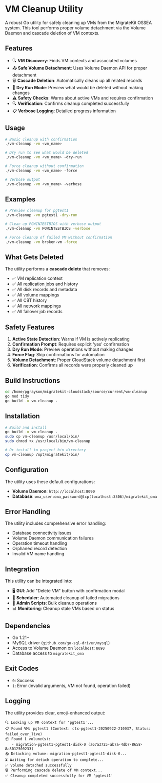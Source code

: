 # VM Cleanup Utility

A robust Go utility for safely cleaning up VMs from the MigrateKit OSSEA system. This tool performs proper volume detachment via the Volume Daemon and cascade deletion of VM contexts.

## Features

- 🔍 **VM Discovery**: Finds VM contexts and associated volumes
- 📤 **Safe Volume Detachment**: Uses Volume Daemon API for proper detachment
- 🗑️ **Cascade Deletion**: Automatically cleans up all related records
- 🧪 **Dry Run Mode**: Preview what would be deleted without making changes
- ⚠️ **Safety Checks**: Warns about active VMs and requires confirmation
- 🔍 **Verification**: Confirms cleanup completed successfully
- 📋 **Verbose Logging**: Detailed progress information

## Usage

```bash
# Basic cleanup with confirmation
./vm-cleanup -vm <vm_name>

# Dry run to see what would be deleted
./vm-cleanup -vm <vm_name> -dry-run

# Force cleanup without confirmation
./vm-cleanup -vm <vm_name> -force

# Verbose output
./vm-cleanup -vm <vm_name> -verbose
```

## Examples

```bash
# Preview cleanup for pgtest1
./vm-cleanup -vm pgtest1 -dry-run

# Clean up PGWINTESTBIOS with verbose output
./vm-cleanup -vm PGWINTESTBIOS -verbose

# Force cleanup of failed VM without confirmation
./vm-cleanup -vm broken-vm -force
```

## What Gets Deleted

The utility performs a **cascade delete** that removes:

- ✅ VM replication context
- ✅ All replication jobs and history  
- ✅ All disk records and metadata
- ✅ All volume mappings
- ✅ All CBT history
- ✅ All network mappings
- ✅ All failover job records

## Safety Features

1. **Active State Detection**: Warns if VM is actively replicating
2. **Confirmation Prompt**: Requires explicit 'yes' confirmation
3. **Dry Run Mode**: Preview operations without making changes
4. **Force Flag**: Skip confirmations for automation
5. **Volume Detachment**: Proper CloudStack volume detachment first
6. **Verification**: Confirms all records were properly cleaned up

## Build Instructions

```bash
cd /home/pgrayson/migratekit-cloudstack/source/current/vm-cleanup
go mod tidy
go build -o vm-cleanup .
```

## Installation

```bash
# Build and install
go build -o vm-cleanup .
sudo cp vm-cleanup /usr/local/bin/
sudo chmod +x /usr/local/bin/vm-cleanup

# Or install to project bin directory
cp vm-cleanup /opt/migratekit/bin/
```

## Configuration

The utility uses these default configurations:

- **Volume Daemon**: `http://localhost:8090`
- **Database**: `oma_user:oma_password@tcp(localhost:3306)/migratekit_oma`

## Error Handling

The utility includes comprehensive error handling:

- Database connectivity issues
- Volume Daemon communication failures
- Operation timeout handling
- Orphaned record detection
- Invalid VM name handling

## Integration

This utility can be integrated into:

- 🖥️ **GUI**: Add "Delete VM" button with confirmation modal
- 📅 **Scheduler**: Automated cleanup of failed migrations
- 🔧 **Admin Scripts**: Bulk cleanup operations
- 📊 **Monitoring**: Cleanup stale VMs based on status

## Dependencies

- Go 1.21+
- MySQL driver (`github.com/go-sql-driver/mysql`)
- Access to Volume Daemon on `localhost:8090`
- Database access to `migratekit_oma`

## Exit Codes

- `0`: Success
- `1`: Error (invalid arguments, VM not found, operation failed)

## Logging

The utility provides clear, emoji-enhanced output:

```
🔍 Looking up VM context for 'pgtest1'...
📋 Found VM: pgtest1 (Context: ctx-pgtest1-20250922-210037, Status: failed_over_live)
📦 Found 1 volume(s):
   - migration-pgtest1-pgtest1-disk-0 (a67a3725-ab7a-4db7-8658-8a3012500233)
📤 Detaching volume: migration-pgtest1-pgtest1-disk-0...
⏳ Waiting for detach operation to complete...
✅ Volume detached successfully
🗑️ Performing cascade delete of VM context...
✅ Cleanup completed successfully for VM 'pgtest1'
```

